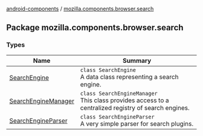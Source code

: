 [android-components](../index.md) / [mozilla.components.browser.search](./index.md)

## Package mozilla.components.browser.search

### Types

| Name | Summary |
|---|---|
| [SearchEngine](-search-engine/index.md) | `class SearchEngine`<br>A data class representing a search engine. |
| [SearchEngineManager](-search-engine-manager/index.md) | `class SearchEngineManager`<br>This class provides access to a centralized registry of search engines. |
| [SearchEngineParser](-search-engine-parser/index.md) | `class SearchEngineParser`<br>A very simple parser for search plugins. |
